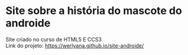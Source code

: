 # Site sobre a história do mascote do androide
 Site criado no curso de HTML5 E CCS3 <br>
 Link do projeto: https://werlyana.github.io/site-androide/
